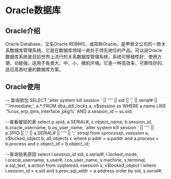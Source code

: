 # Oracle数据库

## Oracle介绍

Oracle Database，又名Oracle RDBMS，或简称Oracle。是甲骨文公司的一款关系数据库管理系统。它是在数据库领域一直处于领先地位的产品。可以说Oracle数据库系统是目前世界上流行的关系数据库管理系统，系统可移植性好、使用方便、功能强，适用于各类大、中、小、微机环境。它是一种高效率、可靠性好的、适应高吞吐量的数据库方案。

## Oracle使用

-- 查询锁包
SELECT 'alter system kill session ' || '''' || sid || ',' || serial# || '''immediate;', a.*
  FROM dba_ddl_locks a, v$session ss
 WHERE a.name LIKE '%cux_erp_qms_interface_pkg%'
   AND a.session_id = ss.sid;


--查看被锁的表
select p.spid,
       a.SERIAL#,
       c.object_name,
       b.session_id,
       b.oracle_username,
       b.os_user_name,
       'alter system kill session ' || '''' || p.SPID || ',' || a.SERIAL# || '''' || ';' strsql
  from v$process p, v$session a, v$locked_object b, all_objects c
 where p.addr = a.paddr
   and a.process = b.process
   and c.object_id = b.object_id;
   
   --查询锁表原因
select l.session_id sid, 
       s.serial#, 
       l.locked_mode, 
       l.oracle_username, 
       s.user#, 
       l.os_user_name, 
       s.machine, 
       s.terminal, 
       a.sql_text, 
       a.action
from v$sqlarea a, v$session s, v$locked_object l 
where l.session_id = s.sid 
   and s.prev_sql_addr = a.address 
order by sid, s.serial#;